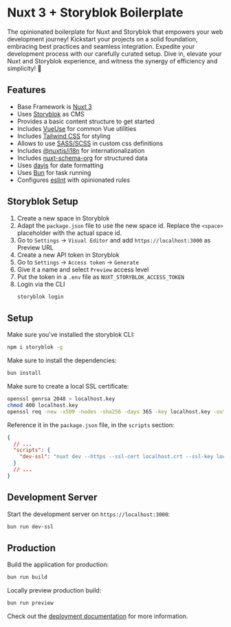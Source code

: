 # Nuxt 3 + Storyblok Boilerplate

The opinionated boilerplate for Nuxt and Storyblok that empowers your web development journey!
Kickstart your projects on a solid foundation, embracing best practices and seamless integration.
Expedite your development process with our carefully curated setup.
Dive in, elevate your Nuxt and Storyblok experience, and witness the synergy of efficiency and simplicity! 🚀

## Features

- Base Framework is [Nuxt 3](https://nuxt.com/docs/getting-started/introduction)
- Uses [Storyblok](https://www.storyblok.com/docs/guide/introduction) as CMS
- Provides a basic content structure to get started
- Includes [VueUse](https://vueuse.org/) for common Vue utilities
- Includes [Tailwind CSS](https://tailwindcss.com/docs) for styling
- Allows to use [SASS/SCSS](https://sass-lang.com/documentation) in custom css definitions
- Includes [@nuxtjs/i18n](https://i18n.nuxtjs.org/) for internationalization
- Includes [nuxt-schema-org](https://nuxt.com/modules/schema-org) for structured data
- Uses [dayjs](https://day.js.org/docs/en/installation/installation) for date formatting
- Uses [Bun](https://bun.sh/) for task running
- Configures [eslint](https://eslint.org/docs/user-guide/getting-started) with opinionated rules

## Storyblok Setup

1. Create a new space in Storyblok
  1. Adapt the `package.json` file to use the new space id. Replace the `<space>` placeholder with the actual space id.
  2. Go to `Settings` -> `Visual Editor` and add `https://localhost:3000` as Preview URL
2. Create a new API token in Storyblok
  1. Go to `Settings` -> `Access token` -> `Generate`
  2. Give it a name and select `Preview` access level
  3. Put the token in a `.env` file as `NUXT_STORYBLOK_ACCESS_TOKEN`
3. Login via the CLI
   ```bash
   storyblok login
   ```

## Setup

Make sure you've installed the storyblok CLI:

```bash
npm i storyblok -g
```

Make sure to install the dependencies:

```bash
bun install
```

Make sure to create a local SSL certificate: 

```bash
openssl genrsa 2048 > localhost.key
chmod 400 localhost.key
openssl req -new -x509 -nodes -sha256 -days 365 -key localhost.key -out localhost.crt
```

Reference it in the `package.json` file, in the `scripts` section:

```json
{
  // ...
  "scripts": {
    "dev-ssl": "nuxt dev --https --ssl-cert localhost.crt --ssl-key localhost.key"
  }
  // ...
}
```

## Development Server

Start the development server on `https://localhost:3000`:

```bash
bun run dev-ssl
```

## Production

Build the application for production:

```bash
bun run build
```

Locally preview production build:

```bash
bun run preview
```

Check out the [deployment documentation](https://nuxt.com/docs/getting-started/deployment) for more information.
